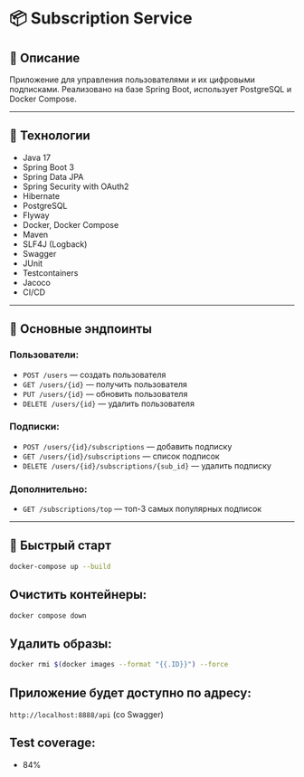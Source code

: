 # 📦 Subscription Service

## 📑 Описание

Приложение для управления пользователями и их цифровыми подписками. Реализовано на базе Spring Boot, использует PostgreSQL и Docker Compose.

---

## 🚀 Технологии

- Java 17  
- Spring Boot 3  
- Spring Data JPA
- Spring Security with OAuth2
- Hibernate
- PostgreSQL  
- Flyway  
- Docker, Docker Compose  
- Maven  
- SLF4J (Logback)
- Swagger
- JUnit
- Testcontainers
- Jacoco
- CI/CD

---

## 📡 Основные эндпоинты

### Пользователи:
- `POST /users` — создать пользователя  
- `GET /users/{id}` — получить пользователя  
- `PUT /users/{id}` — обновить пользователя  
- `DELETE /users/{id}` — удалить пользователя  

### Подписки:
- `POST /users/{id}/subscriptions` — добавить подписку  
- `GET /users/{id}/subscriptions` — список подписок  
- `DELETE /users/{id}/subscriptions/{sub_id}` — удалить подписку  

### Дополнительно:
- `GET /subscriptions/top` — топ-3 самых популярных подписок  

---

## 🐳 Быстрый старт

```bash
docker-compose up --build
```

## Очистить контейнеры:
```bash
docker compose down
```

## Удалить образы:
```bash
docker rmi $(docker images --format "{{.ID}}") --force
```

## Приложение будет доступно по адресу:
```http://localhost:8888/api``` (со Swagger)

## Test coverage:
- 84%
